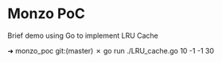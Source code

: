 # Monzo PoC

Brief demo using Go to implement LRU Cache

➜  monzo_poc git:(master) ✗ go run ./LRU_cache.go
10
-1
-1
30